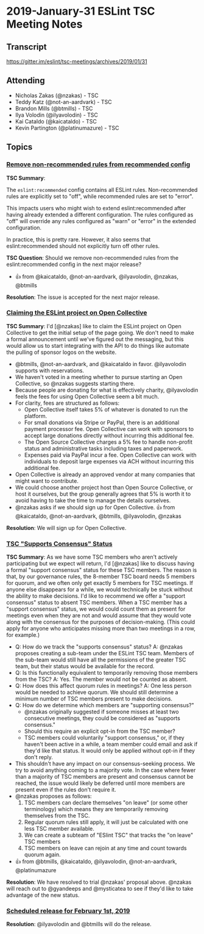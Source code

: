 # 2019-January-31 ESLint TSC Meeting Notes

## Transcript

https://gitter.im/eslint/tsc-meetings/archives/2019/01/31

## Attending

* Nicholas Zakas (@nzakas) - TSC
* Teddy Katz (@not-an-aardvark) - TSC
* Brandon Mills (@btmills) - TSC
* Ilya Volodin (@ilyavolodin) - TSC
* Kai Cataldo (@kaicataldo) - TSC
* Kevin Partington (@platinumazure) - TSC

## Topics

### [Remove non-recommended rules from recommended config](https://github.com/eslint/eslint/issues/10873)

**TSC Summary**:

The `eslint:recommended` config contains all ESLint rules. Non-recommended rules are explicitly set to "off", while recommended rules are set to "error".

This impacts users who might wish to extend eslint:recommended after having already extended a different configuration. The rules configured as "off" will override any rules configured as "warn" or "error" in the extended configuration.

In practice, this is pretty rare. However, it also seems that eslint:recommended should not explicitly turn off other rules.

**TSC Question**: Should we remove non-recommended rules from the eslint:recommended config in the next major release?

* :+1: from @kaicataldo, @not-an-aardvark, @ilyavolodin, @nzakas, @btmills

**Resolution**: The issue is accepted for the next major release.

### [Claiming the ESLint project on Open Collective](https://github.com/eslint/tsc-meetings/issues/116#issuecomment-458618487)

**TSC Summary**: I'd [@nzakas] like to claim the ESLint project on Open Collective to get the initial setup of the page going. We don't need to make a formal announcement until we've figured out the messaging, but this would allow us to start integrating with the API to do things like automate the pulling of sponsor logos on the website.

* @btmills, @not-an-aardvark, and @kaicataldo in favor. @ilyavolodin supports with reservations.
* We haven't voted in a meeting whether to pursue starting an Open Collective, so @nzakas suggests starting there.
* Because people are donating for what is effectively charity, @ilyavolodin feels the fees for using Open Collective seem a bit much.
* For clarity, fees are structured as follows:
    * Open Collective itself takes 5% of whatever is donated to run the platform.
	* For small donations via Stripe or PayPal, there is an additional payment processor fee. Open Collective can work with sponsors to accept large donations directly without incurring this additional fee.
	* The Open Source Collective charges a 5% fee to handle non-profit status and administrative tasks including taxes and paperwork.
	* Expenses paid via PayPal incur a fee. Open Collective can work with individuals to deposit large expenses via ACH without incurring this additional fee.
* Open Collective is already an approved vendor at many companies that might want to contribute.
* We could choose another project host than Open Source Collective, or host it ourselves, but the group generally agrees that 5% is worth it to avoid having to take the time to manage the details ourselves.
* @nzakas asks if we should sign up for Open Collective. :+1: from @kaicataldo, @not-an-aardvark, @btmills, @ilyavolodin, @nzakas

**Resolution**: We will sign up for Open Collective.

### [TSC "Supports Consensus" Status](https://github.com/eslint/tsc-meetings/issues/116#issuecomment-458618487)

**TSC Summary**: As we have some TSC members who aren't actively participating but we expect will return, I'd [@nzakas] like to discuss having a formal "support consensus" status for these TSC members. The reason is that, by our governance rules, the 8-member TSC board needs 5 members for quorum, and we often only get exactly 5 members for TSC meetings. If anyone else disappears for a while, we would technically be stuck without the ability to make decisions. I'd like to recommend we offer a "support consensus" status to absent TSC members. When a TSC member has a "support consensus" status, we would could count them as present for meetings even when they are not and would assume that they would vote along with the consensus for the purposes of decision-making. (This could apply for anyone who anticipates missing more than two meetings in a row, for example.)

* Q: How do we track the "supports consensus" status? A: @nzakas proposes creating a sub-team under the ESLint TSC team. Members of the sub-team would still have all the permissions of the greater TSC team, but their status would be available for the record.
* Q: Is this functionally equivalent to temporarily removing those members from the TSC? A: Yes. The member would not be counted as absent.
* Q: How does this affect quorum rules in meetings? A: One less person would be needed to achieve quorum. We should still determine a minimum number of TSC members present to make decisions.
* Q: How do we determine which members are "supporting consensus?"
    * @nzakas originally suggested if someone misses at least two consecutive meetings, they could be considered as "supports consensus."
	* Should this require an explicit opt-in from the TSC member?
	* TSC members could voluntarily "support consensus," or, if they haven't been active in a while, a team member could email and ask if they'd like that status. It would only be applied without opt-in if they don't reply.
* This shouldn't have any impact on our consensus-seeking process. We try to avoid anything coming to a majority vote. In the case where fewer than a majority of TSC members are present and consensus cannot be reached, the issue would likely be deferred until more members are present even if the rules don't require it.
* @nzakas proposes as follows:
    1. TSC members can declare themselves "on leave" (or some other terminology) which means they are temporarily removing themselves from the TSC.
    1. Regular quorum rules still apply, it will just be calculated with one less TSC member available.
    1. We can create a subteam of "ESlint TSC" that tracks the "on leave" TSC members
    1. TSC members on leave can rejoin at any time and count towards quorum again.
* :+1: from @btmills, @kaicataldo, @ilyavolodin, @not-an-aardvark, @platinumazure

**Resolution**: We have resolved to trial @nzakas' proposal above. @nzakas will reach out to @gyandeeps and @mysticatea to see if they'd like to take advantage of the new status.

### [Scheduled release for February 1st, 2019](https://github.com/eslint/eslint/issues/11303)

**Resolution**: @ilyavolodin and @btmills will do the release.
